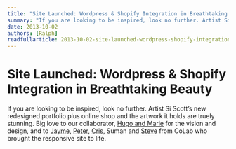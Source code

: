 ```yaml
---
title: "Site Launched: Wordpress & Shopify Integration in Breathtaking Beauty"
summary: "If you are looking to be inspired, look no further. Artist Si Scott’s new redesigned portfolio plus online shop and the artwork it holds are truely stunning."
date: 2013-10-02
authors: [Ralph]
readfullarticle: 2013-10-02-site-launched-wordpress-shopify-integration-in-breathtaking-beauty
---
```


# Site Launched: Wordpress & Shopify Integration in Breathtaking Beauty

If you are looking to be inspired, look no further. Artist Si Scott’s new redesigned portfolio plus online shop and the artwork it holds are truely stunning. Big love to our collaborator, [Hugo and Marie](http://www.hugoandmarie.com/) for the vision and design, and to [Jayme](), [Peter](), [Cris](), Suman and [Steve]() from CoLab who brought the responsive site to life.
